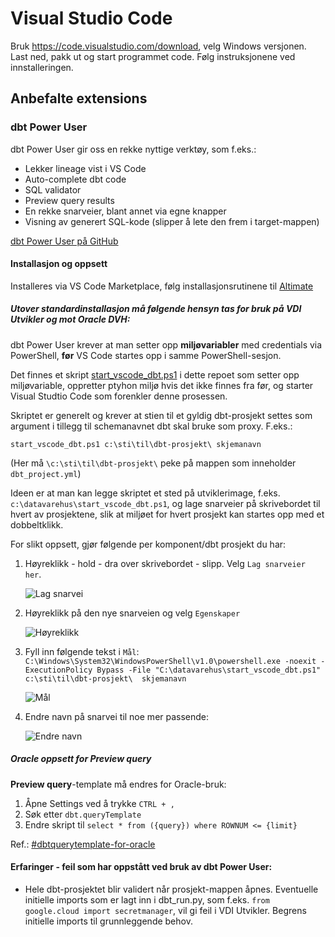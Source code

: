 # Visual Studio Code

Bruk https://code.visualstudio.com/download, velg Windows versjonen. Last ned, pakk ut og start programmet code. Følg instruksjonene ved innstalleringen.

## Anbefalte extensions

### dbt Power User

dbt Power User gir oss en rekke nyttige verktøy, som f.eks.:

- Lekker lineage vist i VS Code 
- Auto-complete dbt code
- SQL validator
- Preview query results
- En rekke snarveier, blant annet via egne knapper
- Visning av generert SQL-kode (slipper å lete den frem i target-mappen)

[dbt Power User på GitHub](https://github.com/AltimateAI/vscode-dbt-power-user)

#### Installasjon og oppsett
Installeres via VS Code Marketplace, følg installasjonsrutinene til [Altimate](https://docs.myaltimate.com/)

##### Utover standardinstallasjon må følgende hensyn tas for bruk på VDI Utvikler og mot Oracle DVH:

dbt Power User krever at man setter opp **miljøvariabler** med credentials via PowerShell, **før** VS Code startes opp i samme PowerShell-sesjon.

Det finnes et skript [start_vscode_dbt.ps1](https://github.com/navikt/dbt-i-nav/blob/main/start_vscode_dbt.ps1) i dette repoet som setter opp miljøvariable, oppretter ptyhon miljø hvis det ikke finnes fra før, og starter Visual Studtio Code som forenkler denne prosessen.

Skriptet er generelt og krever at stien til et gyldig dbt-prosjekt settes som argument i tillegg til schemanavnet dbt skal bruke som proxy. F.eks.:

```shell
start_vscode_dbt.ps1 c:\sti\til\dbt-prosjekt\ skjemanavn
```

(Her må `\c:\sti\til\dbt-prosjekt\` peke på mappen som inneholder `dbt_project.yml`)

Ideen er at man kan legge skriptet et sted på utviklerimage, f.eks. `c:\datavarehus\start_vscode_dbt.ps1`, og lage snarveier på skrivebordet til hvert av prosjektene, slik at miljøet for hvert prosjekt kan startes opp med et dobbeltklikk.

For slikt oppsett, gjør følgende per komponent/dbt prosjekt du har:

1. Høyreklikk - hold - dra over skrivebordet - slipp. Velg `Lag snarveier her`.

    ![Lag snarvei](vscode/lag_snarvei.png)

2. Høyreklikk på den nye snarveien og velg `Egenskaper`

    ![Høyreklikk](vscode/egenskaper.png)

3. Fyll inn følgende tekst i `Mål`: `C:\Windows\System32\WindowsPowerShell\v1.0\powershell.exe -noexit -ExecutionPolicy Bypass -File "C:\datavarehus\start_vscode_dbt.ps1" c:\sti\til\dbt-prosjekt\  skjemanavn`

    ![Mål](vscode/maal.png)

4. Endre navn på snarvei til noe mer passende:
    
    ![Endre navn](vscode/endre_navn.png)



##### Oracle oppsett for Preview query

**Preview query**-template må endres for Oracle-bruk:  
1. Åpne Settings ved å trykke `CTRL + ,`
2. Søk etter `dbt.queryTemplate`
3. Endre skript til `select * from ({query}) where ROWNUM <= {limit}`

Ref.: [#dbtquerytemplate-for-oracle](https://docs.myaltimate.com/setup/optConfig/#dbtquerytemplate-for-oracle)


#### Erfaringer - feil som har oppstått ved bruk av dbt Power User:
- Hele dbt-prosjektet blir validert når prosjekt-mappen åpnes. Eventuelle initielle imports som er lagt inn i dbt_run.py, som f.eks. `from google.cloud import secretmanager`, vil gi feil i VDI Utvikler. Begrens initielle imports til grunnleggende behov.